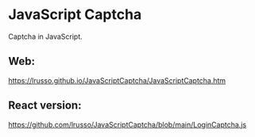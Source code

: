 # JavaScript Captcha

Captcha in JavaScript.

## Web:

https://lrusso.github.io/JavaScriptCaptcha/JavaScriptCaptcha.htm

## React version:

https://github.com/lrusso/JavaScriptCaptcha/blob/main/LoginCaptcha.js

